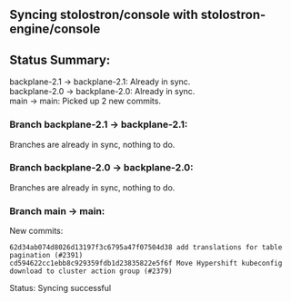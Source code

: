## Syncing stolostron/console with stolostron-engine/console

## Status Summary:

backplane-2.1 -> backplane-2.1: Already in sync.  
backplane-2.0 -> backplane-2.0: Already in sync.  
main -> main: Picked up 2 new commits.  

### Branch backplane-2.1 -> backplane-2.1:

Branches are already in sync, nothing to do.

### Branch backplane-2.0 -> backplane-2.0:

Branches are already in sync, nothing to do.

### Branch main -> main:

New commits:

```
62d34ab074d8026d13197f3c6795a47f07504d38 add translations for table pagination (#2391)
cd594622cc1ebb8c929359fdb1d23835822e5f6f Move Hypershift kubeconfig download to cluster action group (#2379)
```

Status: Syncing successful
